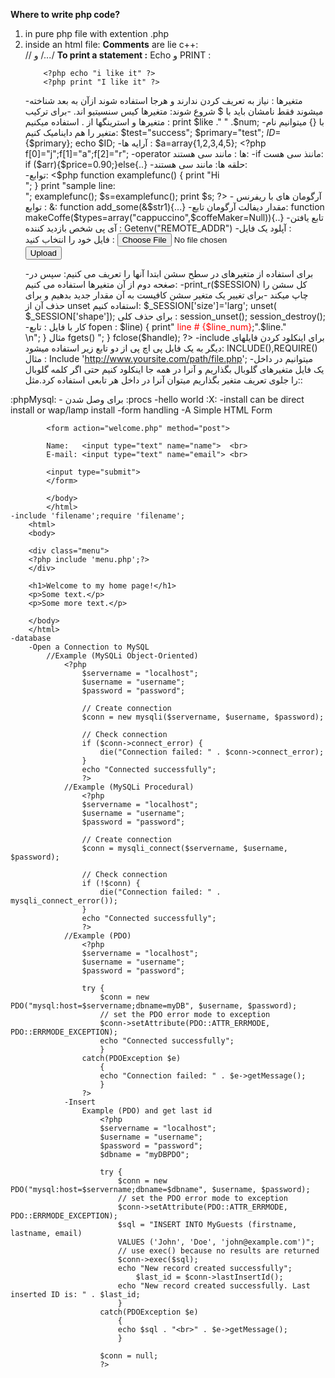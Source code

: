 __Where to write php code?__
1. in pure php file with extention .php
1. inside an html file:
        <?php
            .
            .
            php code 
            .
            .
        ?>
__Comments__ are lie c++: <br>
        // و /*...*/
__To print a statement :__
    Echo و  PRINT : <br>
    ````
        <?php echo "i like it" ?>
        <?php print "I like it" ?>
    ````
    -متغیرها :
        نیاز به تعریف کردن ندارند و هرجا استفاده شوند ازآن به بعد شناخته میشوند فقط نامشان باید با $ شروع شوند:
        <?php
            $like="I like it";
            print $like;
        ?>
        متغیرها کیس سنسیتیو اند.
    -برای ترکیب متغیرها و استرینگها از . استفاده میکنیم :
        print $like ." " .$num;
    -با {} میتوانیم نام متغیر را هم داینامیک کنیم:
        $test="success";
        $primary="test";
        $ID=${$primary};
        echo $ID;
    -آرایه ها :
        $a=array{1,2,3,4,5};
        <?php f[0]="j";f[1]="a";f[2]="r"; 
    -operator ها :
        مانند سی هستند:
    -if  ماننذ سی هست:
        if ($arr){$price=0.90;}else{..}
    -حلقه ها:
        مانند سی هستند:      
        <?php
            for($num=1;$num<=10;$num++)
            {
                print $num." ";
            }
            /*----------------*/
            while($num<=10)
            {
                ...
            }
            /*---------------*/
            <$php
                $a=array(1,2,3,4,5);
                foreach($a as $b)
                {
                    print $b." ";
                }
            ?>
    -توابع:
        <$php
            function examplefunc()
            {
                print "Hi <br>";
            }
            print "sample line:<br>";
            examplefunc();
            $s=examplefunc();
            print $s;
        ?>
        - آرگومان های  با ریفرنس توابع :
        &:
        function add_some(&$str1){...}
        -مقدار دیفالت آرگومان تابع:
        function makeCoffe($types=array("cappuccino",$coffeMaker=Null)){..}
    -تابع یافتن آی پی شخص بازدید کننده :
        Getenv("REMOTE_ADDR")
    -آپلود یک فایل :
        <form enctype="multipart/form-data" action="upload.php" method="post">
        فایل خود را انتخاب کنید :
        <input name="uploaded" type="file" /><br />
        <input type="submit" value="Upload" />
        </form>
    -برای استفاده از متغیرهای در سطح سشن ابتدا آنها را تعریف می کنیم:
        <?php
            session_start();تابع لازم
            $_SESSION['Color']='red';
            $_SESSION['size']='small';
            ...
        ?>
    سپس در صغحه دوم  از آن متغیرها استفاده می کنیم:
        <?php
         session_start();
         echo $_SESSION['color'];
         echo $_SESSION['size'];
         ?>
    -print_r($SESSION)  کل سشن را چاپ میکند
    -برای تغییر یک متغیر سشن کافیست به آن مقدار جدید بدهیم و برای حذف آن از 
    unset 
    استفاده کنیم:
         $_SESSION['size']='larg';
         unset( $_SESSION['shape']);
         برای حذف کلی : session_unset();
                        session_destroy();
    -کار با فایل :
        تابع fopen :
            <?php
            $a=fopen("/home/files/yourfile.txt","r");
            $b=fopen("yourfile.gif","w");
            r  مد را مشخص میکند
            مدهای دیگر باز کردن فایل :
            x+,x,a+,a,w+,w-,r+,r-
            برخی توابع کار با فایلها:
            fwrite();
            file_get_contents();کل محتوای فایل را بصورت یک رشته برمیگرداند
            file();
            fgets(); برای خواندن یک خط یک خط از فایل
            fread();
        مثال file():
            $lines=file('yourfile.txt');
            foreach($lines as $line_num=>$line)
            {
                print"<font color='red'> line # {$line_num}</font>;".$line."<br/>\n";
            }
        مثال fgets()
            <?php
            $myFile="yourfile.txt";
            $handle=fopen($myFile,'r');
            while(!feof($handle))
            {
                $data=fgets($handle,512);
                echo $data;
                echo "<br>";
            }
            fclose($handle);
            ?>
    -include
     برای اینکلود کردن فایلهای دیگر به یک فایل پی اچ پی از دو تابع زیر استفاده میشود:
     INCLUDE(),REQUIRE()
     مثال :
        Include 'http://www.yoursite.com/path/file.php';
    -میتوانیم در داخل یک فایل متغیرهای گلوبال بگذاریم و آنرا در همه جا اینکلود کنیم
    حتی اگر کلمه گلوبال را جلوی تعریف متغیر بگذاریم میتوان آنرا در داخل هر تابعی استفاده کرد.مثل::
    <?php
        function printname()
        {
            global $name;
            include 'variables.php';
            print $name;
        }
    حتی میتوان فایلهای تکست یا اچ تی ام ال را اینکلود کرد
    -کار با کلاس
        <?php
        class test{
            public static function run(){
                print "works\n";
            }
            $ClassName='test';
            $ClassName::run();
        }

:phpMysql:
    - برای وصل شدن
:procs
    -hello world :X:
        <!DOCTYPE html><html><body>
        <?php
        echo "My first PHP script!";
        ?>
        </body></html> 
    -install
        can be direct install or wap/lamp install
    -form handling
        -A Simple HTML Form
            <html>
            <body>

            <form action="welcome.php" method="post">

            Name:   <input type="text" name="name">  <br>
            E-mail: <input type="text" name="email"> <br>

            <input type="submit">
            </form>

            </body>
            </html>
    -include 'filename';require 'filename';
        <html>
        <body>

        <div class="menu">
        <?php include 'menu.php';?>
        </div>

        <h1>Welcome to my home page!</h1>
        <p>Some text.</p>
        <p>Some more text.</p>

        </body>
        </html>
    -database
        -Open a Connection to MySQL 
            //Example (MySQLi Object-Oriented)
                <?php
                    $servername = "localhost";
                    $username = "username";
                    $password = "password";

                    // Create connection
                    $conn = new mysqli($servername, $username, $password);

                    // Check connection
                    if ($conn->connect_error) {
                        die("Connection failed: " . $conn->connect_error);
                    }
                    echo "Connected successfully";
                    ?>   
                //Example (MySQLi Procedural)
                    <?php
                    $servername = "localhost";
                    $username = "username";
                    $password = "password";

                    // Create connection
                    $conn = mysqli_connect($servername, $username, $password);

                    // Check connection
                    if (!$conn) {
                        die("Connection failed: " . mysqli_connect_error());
                    }
                    echo "Connected successfully";
                    ?> 
                //Example (PDO)
                    <?php
                    $servername = "localhost";
                    $username = "username";
                    $password = "password";

                    try {
                        $conn = new PDO("mysql:host=$servername;dbname=myDB", $username, $password);
                        // set the PDO error mode to exception
                        $conn->setAttribute(PDO::ATTR_ERRMODE, PDO::ERRMODE_EXCEPTION);
                        echo "Connected successfully";
                        }
                    catch(PDOException $e)
                        {
                        echo "Connection failed: " . $e->getMessage();
                        }
                    ?> 
                -Insert
                    Example (PDO) and get last id
                        <?php
                        $servername = "localhost";
                        $username = "username";
                        $password = "password";
                        $dbname = "myDBPDO";

                        try {
                            $conn = new PDO("mysql:host=$servername;dbname=$dbname", $username, $password);
                            // set the PDO error mode to exception
                            $conn->setAttribute(PDO::ATTR_ERRMODE, PDO::ERRMODE_EXCEPTION);
                            $sql = "INSERT INTO MyGuests (firstname, lastname, email)
                            VALUES ('John', 'Doe', 'john@example.com')";
                            // use exec() because no results are returned
                            $conn->exec($sql);
                            echo "New record created successfully";
                                $last_id = $conn->lastInsertId();
                            echo "New record created successfully. Last inserted ID is: " . $last_id;
                            }
                        catch(PDOException $e)
                            {
                            echo $sql . "<br>" . $e->getMessage();
                            }

                        $conn = null;
                        ?> 